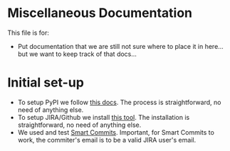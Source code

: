 # Miscellaneous Documentation

This file is for:
- Put documentation that we are still not sure where to place it in here... but we want to keep track of that docs...

# Initial set-up
- To setup PyPI we follow [this docs](https://packaging.python.org/tutorials/packaging-projects/). The process is straightforward, no need of anything else.
- To setup JIRA/Github we install [this tool](https://support.atlassian.com/jira-cloud-administration/docs/integrate-with-github/). The installation is straightforward, no need of anything else.
- We used and test [Smart Commits](https://support.atlassian.com/jira-software-cloud/docs/process-issues-with-smart-commits/). Important, for Smart Commits to work, the commiter's email is to be a valid JIRA user's email.
